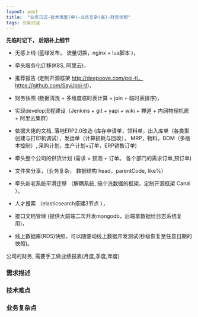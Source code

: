 ```yaml
---
layout: post
title:  "业务沉淀-技术难度(中)-业务复杂(高)-财务快照"
tags: 业务沉淀
---
```


**先临时记下， 后期补上细节**

- 无感上线 (蓝绿发布， 流量切换，nginx + lua脚本 )， 

- 牵头服务化迁移(K8S, 阿里云)，
 
- 推荐报告 (定制开源框架 http://deepoove.com/poi-tl， https://github.com/Sayi/poi-tl)， 

- 财务快照 (数据清洗 + 多维度临时表计算 + join + 临时表排序)，

- 实现develop流程建设（Jenkins + git + yapi + wiki + 禅道 + 内网物理机房 + 阿里云集群）

- 依据大佬的文档, 落地ERP2.0改造 (库存申请单，领料单，出入库单（各类型创建与打印机调试），发运单（计算损耗与回收）， MRP，物料，BOM（多版本控制）, 采购计划，生产计划+订单，ERP销售订单)

- 牵头整个公司的供货计划 (需求 = 预测 + 订单。 各个部门的需求订单,预订单)

- 文件夹分享，（业务复杂， 数据结构 head，parentCode, like%）

- 牵头新老系统平滑迁移 （解耦系统, 搞个洗数据的框架，定制开源框架 Canal ），

- 人才搜索 （elasticsearch搭建3节点 ），

- 接口文档管理 (提供大前端二次开发mongodb，后端拿数据给日志系统复用)， 

- 线上数据库(RDS)快照，可以随便动线上数据开发测试(秒级恢复至任意日期的快照)。


公司的财务, 需要手工做业绩报表(月度,季度,年度) 


### 需求描述


### 技术难点

### 业务复杂点



